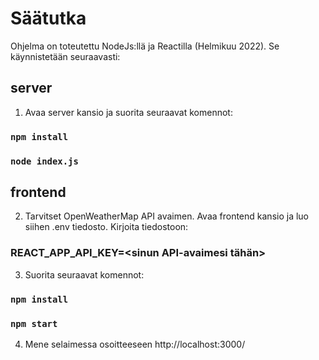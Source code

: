 # Säätutka

Ohjelma on toteutettu NodeJs:llä ja Reactilla (Helmikuu 2022). Se käynnistetään seuraavasti:

## server

1. Avaa server kansio ja suorita seuraavat komennot:

### `npm install`

### `node index.js`


## frontend

2. Tarvitset OpenWeatherMap API avaimen. Avaa frontend kansio ja luo siihen .env tiedosto. Kirjoita tiedostoon:

### REACT_APP_API_KEY=<sinun API-avaimesi tähän>

3. Suorita seuraavat komennot:

### `npm install`

### `npm start`

4. Mene selaimessa osoitteeseen http://localhost:3000/
